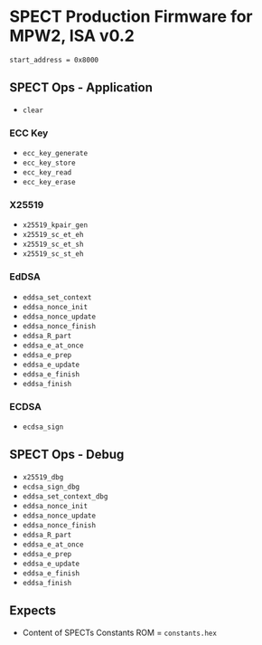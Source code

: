 # SPECT Production Firmware for MPW2, ISA v0.2

`start_address = 0x8000`

## SPECT Ops - Application
- `clear`
### ECC Key
- `ecc_key_generate`
- `ecc_key_store`
- `ecc_key_read`
- `ecc_key_erase`

### X25519
- `x25519_kpair_gen`
- `x25519_sc_et_eh`
- `x25519_sc_et_sh`
- `x25519_sc_st_eh`

### EdDSA
- `eddsa_set_context`
- `eddsa_nonce_init`
- `eddsa_nonce_update`
- `eddsa_nonce_finish`
- `eddsa_R_part`
- `eddsa_e_at_once`
- `eddsa_e_prep`
- `eddsa_e_update`
- `eddsa_e_finish`
- `eddsa_finish`

### ECDSA
- `ecdsa_sign`

## SPECT Ops - Debug
- `x25519_dbg`
- `ecdsa_sign_dbg`
- `eddsa_set_context_dbg`
- `eddsa_nonce_init`
- `eddsa_nonce_update`
- `eddsa_nonce_finish`
- `eddsa_R_part`
- `eddsa_e_at_once`
- `eddsa_e_prep`
- `eddsa_e_update`
- `eddsa_e_finish`
- `eddsa_finish`

## Expects

- Content of SPECTs Constants ROM = `constants.hex`
